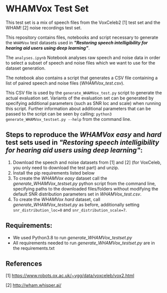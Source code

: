 # WHAMVox Test Set


This test set is a mix of speech files from the VoxCeleb2 [1] test set and the
WHAM! [2] noise recordings test set.

This repository contains files, notebooks and script necessary to generate the 
`WHAMVox` test datasets used in 
_**"Restoring speech intelligibility for hearing aid users using deep learning"**_.

The `analyses.ipynb` Notebook analyses raw speech and noise data in order to 
select a subset of speech and noise files which we want to use for the dataset 
generation.

The notebook also contains a script that generates a CSV file containing a list 
of paired speech and noise files (_WHAMVox_test.csv_).

This CSV file is used by the `generate_WHAMVox_test.py` script to generate the actual 
evaluation set. Variants of the evaluation set can be generated by specifying 
additional parameters (such as SNR loc and scale) when running this script. 
Further information about additional parameters that can be passed to the script can be seen by calling:
```python3 generate_WHAMVox_testset.py --help``` from the command line.


## Steps to reproduce the _WHAMVox easy_ and _hard_ test sets used in _**"Restoring speech intelligibility for hearing aid users using deep learning"**_: 

1. Download the speech and noise datasets from [1] and [2] (for VoxCeleb, you only need to download the test part) and unzip.
2. Install the pip requirements listed below
3. To create the _WHAMVox easy_ dataset call the _generate_WHAMVox_testset.py_ python script from the command line, 
specifying paths to the downloaded files/folders without modifying the default SNR distribution parameters set in _WHAMVox_test.csv_.
4. To  create the _WHAMVox hard_ dataset, call _generate_WHAMVox_testset.py_ as before, additionally setting ```snr_distribution_loc=0``` and
```snr_distribution_scale=7```.

## Requirements:

- We used Python3.8 to run _generate_WHAMVox_testset.py_
- All requirements needed to run _generate_WHAMVox_testset.py_ are in the requirements.txt 

## References

[1] https://www.robots.ox.ac.uk/~vgg/data/voxceleb/vox2.html

[2] http://wham.whisper.ai/
